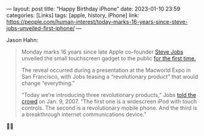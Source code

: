 —
layout: post
title:  “Happy Birthday iPhone”
date:   2023-01-10 23:59
categories: [Links]
tags: [apple, history, iPhone]
link: https://people.com/human-interest/today-marks-16-years-since-steve-jobs-unveiled-first-iphone/
—

Jason Hahn:

>Monday marks 16 years since late Apple co-founder  [Steve Jobs](https://people.com/human-interest/apple-remembers-steve-jobs-with-short-film-on-10th-anniversary-of-his-death/)  unveiled the small touchscreen gadget to the public  [for the first time.](https://www.businessinsider.in/tech/news/steve-jobs-unveiled-the-first-iphone-16-years-ago-ampmdash-look-how-primitive-it-seems-today/amp_slidelist/96864391.cms) 
>
>The reveal occurred during a presentation at the Macworld Expo in San Francisco, with Jobs teasing a “revolutionary product” that would change “everything.”
>
>”Today we’re introducing three revolutionary products,” Jobs  [told the crowd](https://www.youtube.com/watch?v=MnrJzXM7a6o)  on Jan. 9, 2007. “The first one is a widescreen iPod with touch controls. The second is a revolutionary mobile phone. And the third is a breakthrough internet communications device.”

🍻📱
